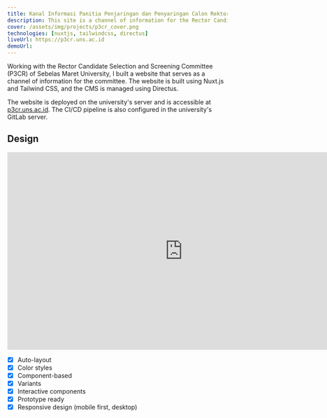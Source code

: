 ```yaml
---
title: Kanal Informasi Panitia Penjaringan dan Penyaringan Calon Rektor (P3CR) Universitas Sebelas Maret
description: This site is a channel of information for the Rector Candidate Selection and Screening Committee (P3CR) of Sebelas Maret University.
cover: /assets/img/projects/p3cr_cover.png
technologies: [nuxtjs, tailwindcss, directus]
liveUrl: https://p3cr.uns.ac.id
demoUrl:
---
```


Working with the Rector Candidate Selection and Screening Committee (P3CR) of Sebelas Maret University, I built a website that serves as a channel of information for the committee. The website is built using Nuxt.js and Tailwind CSS, and the CMS is managed using Directus.

The website is deployed on the university's server and is accessible at [p3cr.uns.ac.id](https://p3cr.uns.ac.id). The CI/CD pipeline is also configured in the university's GitLab server.

## Design
<iframe style="border: 1px solid rgba(0, 0, 0, 0.1);" width="800" height="450" loading="lazy" class="overflowing bg-slate-100" data-scroll data-scroll-speed="1" data-scroll-delay="0.05" src="https://www.figma.com/embed?embed_host=share&url=https%3A%2F%2Fwww.figma.com%2Fdesign%2FxEaCKQzF5YWgtwFkmVPhWv%2FPemirek-UNS%252FWeb%3Fnode-id%3D622-1109%26t%3D3fU6Ue4d1Ojer4xk-1" allowfullscreen></iframe>

- [x] Auto-layout
- [x] Color styles
- [x] Component-based
- [x] Variants
- [x] Interactive components
- [x] Prototype ready
- [x] Responsive design (mobile first, desktop)